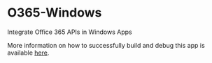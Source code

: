 # O365-Windows
Integrate Office 365 APIs in Windows Apps

More information on how to successfully build and debug this app is available [here](http://chakkaradeep.com/index.php/office-365-apis-getting-started-with-building-windows-apps/).
